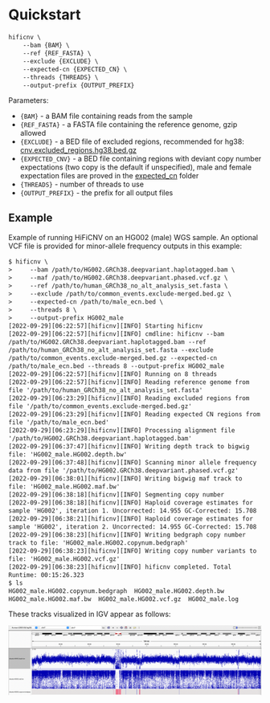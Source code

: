 # Quickstart
```
hificnv \
    --bam {BAM} \
    --ref {REF_FASTA} \
    --exclude {EXCLUDE} \
    --expected-cn {EXPECTED_CN} \
    --threads {THREADS} \
    --output-prefix {OUTPUT_PREFIX}
```
Parameters:
* `{BAM}` - a BAM file containing reads from the sample
* `{REF_FASTA}` - a FASTA file containing the reference genome, gzip allowed
* `{EXCLUDE}` - a BED file of excluded regions, recommended for hg38: [cnv.excluded_regions.hg38.bed.gz](../data/excluded_regions/cnv.excluded_regions.hg38.bed.gz)
* `{EXPECTED_CNV}` - a BED file containing regions with deviant copy number expectations (two copy is the default if unspecified), male and female expectation files are proved in the [expected_cn](../data/expected_cn) folder
* `{THREADS}` - number of threads to use
* `{OUTPUT_PREFIX}` - the prefix for all output files

## Example

Example of running HiFiCNV on an HG002 (male) WGS sample.  An optional VCF file is provided for minor-allele frequency outputs in this example:

```
$ hificnv \
>     --bam /path/to/HG002.GRCh38.deepvariant.haplotagged.bam \
>     --maf /path/to/HG002.GRCh38.deepvariant.phased.vcf.gz \
>     --ref /path/to/human_GRCh38_no_alt_analysis_set.fasta \
>     --exclude /path/to/common_events.exclude-merged.bed.gz \
>     --expected-cn /path/to/male_ecn.bed \
>     --threads 8 \
>     --output-prefix HG002_male
[2022-09-29][06:22:57][hificnv][INFO] Starting hificnv
[2022-09-29][06:22:57][hificnv][INFO] cmdline: hificnv --bam /path/to/HG002.GRCh38.deepvariant.haplotagged.bam --ref /path/to/human_GRCh38_no_alt_analysis_set.fasta --exclude /path/to/common_events.exclude-merged.bed.gz --expected-cn /path/to/male_ecn.bed --threads 8 --output-prefix HG002_male
[2022-09-29][06:22:57][hificnv][INFO] Running on 8 threads
[2022-09-29][06:22:57][hificnv][INFO] Reading reference genome from file '/path/to/human_GRCh38_no_alt_analysis_set.fasta'
[2022-09-29][06:23:29][hificnv][INFO] Reading excluded regions from file '/path/to/common_events.exclude-merged.bed.gz'
[2022-09-29][06:23:29][hificnv][INFO] Reading expected CN regions from file '/path/to/male_ecn.bed'
[2022-09-29][06:23:29][hificnv][INFO] Processing alignment file '/path/to/HG002.GRCh38.deepvariant.haplotagged.bam'
[2022-09-29][06:37:47][hificnv][INFO] Writing depth track to bigwig file: 'HG002_male.HG002.depth.bw'
[2022-09-29][06:37:48][hificnv][INFO] Scanning minor allele frequency data from file '/path/to/HG002.GRCh38.deepvariant.phased.vcf.gz'
[2022-09-29][06:38:01][hificnv][INFO] Writing bigwig maf track to file: 'HG002_male.HG002.maf.bw'
[2022-09-29][06:38:18][hificnv][INFO] Segmenting copy number
[2022-09-29][06:38:18][hificnv][INFO] Haploid coverage estimates for sample 'HG002', iteration 1. Uncorrected: 14.955 GC-Corrected: 15.708
[2022-09-29][06:38:21][hificnv][INFO] Haploid coverage estimates for sample 'HG002', iteration 2. Uncorrected: 14.955 GC-Corrected: 15.708
[2022-09-29][06:38:23][hificnv][INFO] Writing bedgraph copy number track to file: 'HG002_male.HG002.copynum.bedgraph'
[2022-09-29][06:38:23][hificnv][INFO] Writing copy number variants to file: 'HG002_male.HG002.vcf.gz'
[2022-09-29][06:38:23][hificnv][INFO] hificnv completed. Total Runtime: 00:15:26.323
$ ls
HG002_male.HG002.copynum.bedgraph  HG002_male.HG002.depth.bw  HG002_male.HG002.maf.bw  HG002_male.HG002.vcf.gz  HG002_male.log
```

These tracks visualized in IGV appear as follows:

![](../img/hg002_chr7_tracks.png)